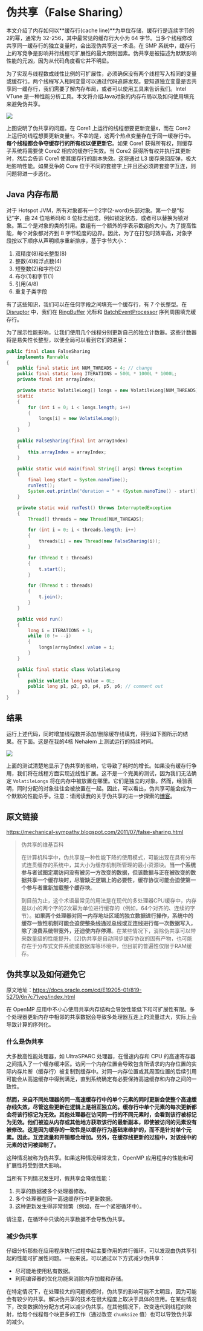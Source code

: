 # 伪共享（False Sharing）

本文介绍了内存如何以**缓存行(cache line)**为单位存储，缓存行是连续字节的2的幂，通常为 32-256，其中最常见的缓存行大小为 64 字节。当多个线程修改共享同一缓存行的独立变量时，会出现伪共享这一术语。在 SMP 系统中，缓存行上的写竞争是影响并行线程可扩展性的最大限制因素。伪共享是被描述为默默影响性能的元凶，因为从代码角度看它并不明显。

为了实现与线程数成线性比例的可扩展性，必须确保没有两个线程写入相同的变量或缓存行。两个线程写入相同变量可以通过代码追踪发现。要知道独立变量是否共享同一缓存行，我们需要了解内存布局，或者可以使用工具来告诉我们。Intel VTune 是一种性能分析工具。本文将介绍Java对象的内存布局以及如何使用填充来避免伪共享。

![](./asserts/cache-line.png)

上图说明了伪共享的问题。在 Core1 上运行的线程想要更新变量`X`，而在 Core2 上运行的线程想要更新变量`Y`。不幸的是，这两个热点变量存在于同一缓存行中。**每个线程都会争夺缓存行的所有权以便更新它**。如果 Core1 获得所有权，则缓存子系统将需要使 Core2 相应的缓存行失效。当 Core2 获得所有权并执行其更新时，然后会告诉 Core1 使其缓存行的副本失效。这将通过 L3 缓存来回反弹，极大地影响性能。如果竞争的 Core 位于不同的套接字上并且还必须跨套接字互连，则问题将进一步恶化。

## Java 内存布局

对于 Hotspot  JVM，所有对象都有一个2字(2-word)头部对象。第一个是“标记”字，由 24 位哈希码和 8 位标志组成，例如锁定状态，或者可以替换为锁对象。第二个是对象的类的引用。数组有一个额外的字表示数组的大小。为了提高性能，每个对象都对齐到 8 字节粒度的边界。因此，为了在打包时效率高，对象字段按以下顺序从声明顺序重新排序，基于字节大小：

1. 双精度(8)和长整型(8) 
2. 整数(4)和浮点数(4)
3. 短整数(2)和字符(2) 
4. 布尔(1)和字节(1)
5. 引用(4/8)
6. 重复子类字段

有了这些知识，我们可以在任何字段之间填充一个缓存行，有 7 个长整型。在 [Disruptor](http://code.google.com/p/disruptor/) 中，我们在 [RingBuffer](http://code.google.com/p/disruptor/source/browse/trunk/code/src/main/com/lmax/disruptor/RingBuffer.java) 光标和 [BatchEventProcessor](http://code.google.com/p/disruptor/source/browse/trunk/code/src/main/com/lmax/disruptor/BatchEventProcessor.java) 序列周围填充缓存行。

为了展示性能影响，让我们使用几个线程分别更新自己的独立计数器。这些计数器将是易失性长整型，以便全局可以看到它们的进展：

```java
public final class FalseSharing
    implements Runnable
{
    public final static int NUM_THREADS = 4; // change
    public final static long ITERATIONS = 500L * 1000L * 1000L;
    private final int arrayIndex;

    private static VolatileLong[] longs = new VolatileLong[NUM_THREADS];
    static
    {
        for (int i = 0; i < longs.length; i++)
        {
            longs[i] = new VolatileLong();
        }
    }

    public FalseSharing(final int arrayIndex)
    {
        this.arrayIndex = arrayIndex;
    }

    public static void main(final String[] args) throws Exception
    {
        final long start = System.nanoTime();
        runTest();
        System.out.println("duration = " + (System.nanoTime() - start));
    }

    private static void runTest() throws InterruptedException
    {
        Thread[] threads = new Thread[NUM_THREADS];

        for (int i = 0; i < threads.length; i++)
        {
            threads[i] = new Thread(new FalseSharing(i));
        }

        for (Thread t : threads)
        {
            t.start();
        }

        for (Thread t : threads)
        {
            t.join();
        }
    }

    public void run()
    {
        long i = ITERATIONS + 1;
        while (0 != --i)
        {
            longs[arrayIndex].value = i;
        }
    }

    public final static class VolatileLong
    {
        public volatile long value = 0L;
        public long p1, p2, p3, p4, p5, p6; // comment out
    }
}
```

## 结果

运行上述代码，同时增加线程数并添加/删除缓存线填充，得到如下图所示的结果。在下面。这是在我的4核 Nehalem 上测试运行的持续时间。

![](./asserts/duration.png)

上面的测试清楚地显示了伪共享的影响，它导致了耗时的增长。如果没有缓存行争用，我们将在线程方面实现近线性扩展。这不是一个完美的测试，因为我们无法确定 `VolatileLongs` 将在内存中被放置在哪里。它们是独立的对象。然而，经验表明，同时分配的对象往往会被放置在一起。因此，可以看出，伪共享可能会成为一个默默的性能杀手。注意：请阅读我的关于伪共享的进一步探索的[博客](http://mechanical-sympathy.blogspot.com/2011/08/false-sharing-java-7.html)。

## 原文链接

https://mechanical-sympathy.blogspot.com/2011/07/false-sharing.html

> 伪共享的维基百科
>
> 在计算机科学中，伪共享是一种性能下降的使用模式，可能出现在具有分布式连贯缓存的系统中，其大小为缓存机制所管理的最小资源块。**当一个系统参与者试图定期访问没有被另一方改变的数据，但该数据与正在被改变的数据共享一个缓存块时，尽管缺乏逻辑上的必要性，缓存协议可能会迫使第一个参与者重新加载整个缓存块**。
>
> 到目前为止，这个术语最常见的用法是在现代的多处理器CPU缓存中，内存是以小的两个字的2次幂为单位进行缓存的（例如，64个对齐的、连续的字节）。**如果两个处理器对同一内存地址区域的独立数据进行操作，系统中的缓存一致性机制可能会迫使整条线通过总线或互连线进行每一次数据写入，除了浪费系统带宽外，还迫使内存停滞**。在某些情况下，消除伪共享可以带来数量级的性能提升。[2]伪共享是自动同步缓存协议的固有产物，也可能存在于分布式文件系统或数据库等环境中，但目前的普遍性仅限于RAM缓存。

## 伪共享以及如何避免它

原文地址：https://docs.oracle.com/cd/E19205-01/819-5270/6n7c71veg/index.html

在 OpenMP 应用中不小心使用共享内存结构会导致性能低下和可扩展性有限。多个处理器更新内存中相邻的共享数据会导致多处理器互连上的流量过大，实际上会导致计算的序列化。

### 什么是伪共享

大多数高性能处理器，如 UltraSPARC 处理器，在慢速内存和 CPU 的高速寄存器之间插入了一个缓存缓冲区。访问一个内存位置会导致包含所请求的内存位置的实际内存片断（缓存行）被复制到缓存中。对同一内存位置或其周围位置的后续引用可能会从高速缓存中得到满足，直到系统确定有必要保持高速缓存和内存之间的一致性。

**然而，来自不同处理器的同一高速缓存行中的单个元素的同时更新会使整个高速缓存线失效，尽管这些更新在逻辑上是相互独立的。缓存行中单个元素的每次更新都会将该行标记为无效。其他处理器在访问同一行的不同元素时，会看到该行被标记为无效。他们被迫从内存或其他地方获取该行的最新副本，即使被访问的元素没有被修改。这是因为缓存的一致性是以缓存行为基础来维护的，而不是针对单个元素。因此，互连流量和开销都会增加。另外，在缓存线更新的过程中，对该线中的元素的访问被抑制了。**

这种情况被称为伪共享。如果这种情况经常发生，OpenMP 应用程序的性能和可扩展性将受到很大影响。

当所有下列情况发生时，假共享会降低性能：

1. 共享的数据被多个处理器修改。
2. 多个处理器在同一高速缓存行中更新数据。
3. 这种更新发生得非常频繁（例如，在一个紧密循环中）。

请注意，在循环中只读的共享数据不会导致伪共享。

### 减少伪共享

仔细分析那些在应用程序执行过程中起主要作用的并行循环，可以发现由伪共享引起的性能可扩展性问题。一般来说，可以通过以下方式减少伪共享：

- 尽可能地使用私有数据。
- 利用编译器的优化功能来消除内存加载和存储。

在特定情况下，在处理较大的问题规模时，伪共享的影响可能不太明显，因为可能会有较少的共享。解决伪共享的技术在很大程度上取决于具体的应用。在某些情况下，改变数据的分配方式可以减少伪共享。在其他情况下，改变迭代到线程的映射，给每个线程每个块更多的工作（通过改变 `chunksize` 值）也可以导致伪共享的减少。